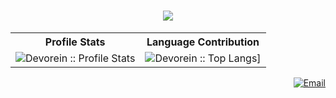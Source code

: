 <h1 align="center">
  <a href="https://git.io/typing-svg">
    <img src="https://readme-typing-svg.herokuapp.com/?lines=Hi+😁;Myself+Tamimul+Alam;&center=true&size=30">
  </a>
</h1>

<p align="center">
<table>
  <tr>
    <th>Profile Stats</th>
    <th>Language Contribution</th>
  </tr>
  <tr>
    <td><img alt="Devorein :: Profile Stats" src="https://github-readme-stats.vercel.app/api?username=Tamimul-Alam&show_icons=true&theme=tokyonight" alt="Tamimul-Alam"/></td>
    <td><img alt="Devorein :: Top Langs]" src="https://github-readme-stats.vercel.app/api/top-langs/?username=Tamimul-Alam&langs_count=10&theme=tokyonight&layout=compact&hide=html"></td>
  </tr>
</table>
<!-- <img src="https://activity-graph.herokuapp.com/graph?username=Tamimul-Alam&theme=react-dark&bg_color=20232a&hide_border=true" width="100%"/> -->
</p>

<p align="right">
<a href="mailto:hkalamtamimul71@gmail.com"><img alt="Email" src="https://img.shields.io/badge/Gmail-hkalamtamimul71@gmail.com-red?style=flat&logo=gmail&color=blue&theme=blue"></a>
</p>
